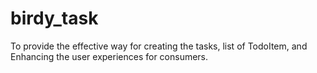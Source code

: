 birdy_task
==========

To provide the effective way for creating the tasks, list of TodoItem, and Enhancing the user experiences for consumers.

